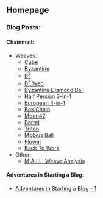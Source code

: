 ## Homepage

### Blog Posts:

#### **Chainmail**:

* Weaves:
    * [Cube](chainmail_posts/cube.md)
    * [Byzantine](chainmail_posts/byzantine.md)
    * [B<sup>3</sup>](chainmail_posts/b_3.md)
    * [B<sup>3</sup> Web](chainmail_posts/b_3_web.md)
    * [Byzantine Diamond Ball](chainmail_posts/byzantine_diamond_ball.md)
    * [Half Persian 3-in-1](chainmail_posts/half_persian_3_in_1.md)
    * [European 4-in-1](chainmail_posts/european_4_in_1.md)
    * [Box Chain](chainmail_posts/box_chain.md)
    * [Moon42](chainmail_posts/moon42.md)
    * [Barrel](chainmail_posts/barrel_weave.md)
    * [Triton](chainmail_posts/triton.md)
    * [Mobius Ball](chainmail_posts/mobius_ball.md)
    * [Flower](chainmail_posts/flower.md)
    * [Back To Work](chainmail_posts/back_to_work.md)
* Other:
    * [M.A.I.L. Weave Analysis](chainmail_posts/mail_weave_analysis.md)

#### **Adventures in Starting a Blog**:

* [Adventures in Starting a Blog - 1](posts/adventures_in_starting_a_blog/post_1.md)
